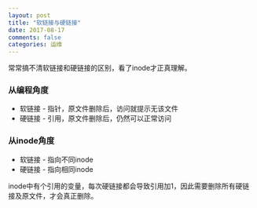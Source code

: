 ```yaml
---
layout: post
title: "软链接与硬链接"
date: 2017-08-17
comments: false
categories: 运维
---
```


常常搞不清软链接和硬链接的区别，看了inode才正真理解。

### 从编程角度

* 软链接 - 指针，原文件删除后，访问就提示无该文件
* 硬链接 - 引用，原文件删除后，仍然可以正常访问

### 从inode角度

* 软链接 - 指向不同inode
* 硬链接 - 指向相同inode

inode中有个引用的变量，每次硬链接都会导致引用加1，因此需要删除所有硬链接及原文件，才会真正删除。